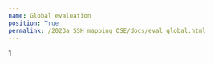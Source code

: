 ```yaml
---
name: Global evaluation 
position: True
permalink: /2023a_SSH_mapping_OSE/docs/eval_global.html
---
```


1